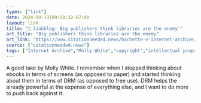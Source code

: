 ```yaml
---
types: ["link"]
date: 2024-09-13T09:50:32-07:00
layout: link
title: "🔗 linkblog: Big publishers think libraries are the enemy'"
art_title: "Big publishers think libraries are the enemy"
art_link: "https://www.citationneeded.news/hachette-v-internet-archive/"
source: ["citationneeded.news"]
tags: ["Internet Archive","Molly White","copyright","intellectual property"]
---
```

A good take by Molly White. I remember when I stopped thinking about ebooks in terms of screens (as opposed to paper) and started thinking about them in terms of DRM (as opposed to free use). DRM helps the already powerful at the expense of everything else, and I want to do more to push back against it.
